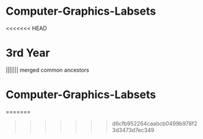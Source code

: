 # Computer-Graphics-Labsets
<<<<<<< HEAD
# 3rd Year
||||||| merged common ancestors
# Computer-Graphics-Labsets
=======
>>>>>>> d6cfb952264caabcb0499b978f23d3473d7ec349
